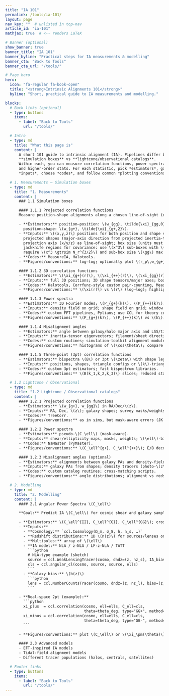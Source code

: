 ```yaml
---
title: "IA 101"
permalink: /tools/ia-101/
layout: page
nav_key: ""  # unlisted in top-nav
article_id: "ia-101"
mathjax: true  # <-- renders LaTeX

# Banner (optional)
show_banner: true
banner_title: "IA 101"
banner_byline: "Practical steps for IA measurements & modelling"
banner_cta: "Back to Tools"
banner_cta_url: "/tools/"

# Page hero
hero:
  icon: "fa-regular fa-book-open"
  title: "<strong>Intrinsic Alignments 101</strong>"
  byline: "Short, practical guide to IA measurements and modelling."

blocks:
  # Back links (optional)
  - type: buttons
    items:
      - label: "Back to Tools"
        url: "/tools/"

  # Intro
  - type: md
    title: "What this page is"
    content: |
      A short 101 guide to intrinsic alignment (IA). Pipelines differ by dataset type:
      **simulation boxes** vs **lightcone/observational catalogs**.
      Within each, you can measure correlation functions, power spectra, misalignment angles,
      and higher-order stats. For each statistic, pick *estimators*, gather the right
      *inputs*, choose *codes*, and follow common *plotting conventions*. **Modelling** comes after measurements.

  # 1. Measurements — Simulation boxes
  - type: md
    title: "1. Measurements"
    content: |
      ### 1.1 Simulation boxes

      #### 1.1.1 Projected correlation functions
      Measure position–shape alignments along a chosen line-of-sight (often also get clustering for free).

      - **Estimators:** position–position: \(w_{gg}, \tilde{\xi}_{gg,0}\);
        position–shape: \(w_{g+}, \tilde{\xi}_{g+,2}\).
      - **Inputs:** \((x,y,z)\) positions for both position and shape samples;
        projected shapes (major-axis direction from projected inertia-tensor eigenvector, axis ratio \(b/a\));
        projection axis (x/y/z) as line-of-sight; box size (units must match positions);
        jackknife regions for covariance: use \(x^3\) sub-boxes with \(x\in\mathbb{Z}\),
        require \(x^3 \gtrsim N_r^{3/2}\) and sub-box size \(\gg\) max \(r\) or \(r_p\).
      - **Codes:** MeasureIA, Halotools.
      - **Figures/conventions:** log–log; optionally plot \(r_p\,w_{g+}\) or \(r^2\,\tilde{\xi}_{g+,2}\).

      #### 1.1.2 3D correlation functions
      - **Estimators:** \(\xi_{g+}(r)\), \(\xi_{++}(r)\), \(\xi_{gg}(r)\).
      - **Inputs:** full 3D positions; 3D shape tensors/major axes; box size; binning in \(r\).
      - **Codes:** Halotools, Corrfunc-style custom pair-counting, MeasureIA modules.
      - **Figures/conventions:** \(\xi(r)\) vs \(r\) (log–log); highlight 1–2 halo-like features if relevant.

      #### 1.1.3 Power spectra
      - **Estimators:** 3D Fourier modes; \(P_{g+}(k)\), \(P_{++}(k)\).
      - **Inputs:** density field on grid; shape field on grid; window handling.
      - **Codes:** custom FFT pipelines, Pylians; use CCL for theory comparison.
      - **Figures/conventions:** \(P_{g+}(k)\), \(P_{++}(k)\) vs \(k\).

      #### 1.1.4 Misalignment angles
      - **Estimators:** angle between galaxy/halo major axis and LSS/tidal directions.
      - **Inputs:** inertia-tensor eigenvectors; filament/sheet directions or tidal field.
      - **Codes:** custom routines; simulation-toolkit alignment modules.
      - **Figures/conventions:** histograms of \(\cos\theta\); compare to randoms.

      #### 1.1.5 Three-point (3pt) correlation functions
      - **Estimators:** bispectra \(B\) or 3pt \(\zeta\) with shape legs (e.g., \(gg+\), \(g++\)).
      - **Inputs:** positions, shapes, triangle configs or \(k\)-triangle bins.
      - **Codes:** custom 3pt estimators; fast bispectrum libraries.
      - **Figures/conventions:** \(B(k_1,k_2,k_3)\) slices; reduced statistics where helpful.

  # 1.2 Lightcone / Observational
  - type: md
    title: "1.2 Lightcone / Observational catalogs"
    content: |
      #### 1.2.1 Projected correlation functions
      - **Estimators:** \(w_{g+}, w_{gg}\) in RA/Dec/\(z\).
      - **Inputs:** RA, Dec, \(z\); galaxy shapes; survey masks/weights; random catalogs.
      - **Codes:** TreeCorr.
      - **Figures/conventions:** as in sims, but mask-aware errors (JK or mocks).

      #### 1.2.2 Power spectra
      - **Estimators:** pseudo-\(C_\ell\) (mask-aware).
      - **Inputs:** shear/ellipticity maps, masks, weights; \(\ell\)-binning.
      - **Codes:** NaMaster (PyMaster).
      - **Figures/conventions:** \(C_\ell^{g+}, C_\ell^{++}\); E/B decomposition; deconvolved bandpowers.

      #### 1.2.3 Misalignment angles (optional)
      - **Estimators:** alignments between galaxy PAs and density-field directions.
      - **Inputs:** galaxy PAs from shapes; density tracers (photo-\(z\)/spec-\(z\)).
      - **Codes:** custom catalog routines; cross-matching scripts.
      - **Figures/conventions:** angle distributions; alignment vs redshift.

  # 2. Modelling
  - type: md
    title: "2. Modelling"
    content: |
      #### 2.1 Angular Power Spectra \(C_\ell\)

      **Goal:** Predict IA \(C_\ell\) for cosmic shear and galaxy samples using `pyCCL`.

      - **Estimators:** \(C_\ell^{II}, C_\ell^{GI}, C_\ell^{GG}\); cross: \(C_\ell^{gI}, C_\ell^{gG}\).
      - **Inputs:**
        - **Cosmology:** `ccl.Cosmology(Ω_m, σ_8, h, n_s, …)`
        - **Redshift distributions:** 1D \(n(z)\) for sources/lenses on chosen \(z\)-grid
        - **Multipoles:** array of \(\ell\)
        - **IA model:** NLA / z-NLA / LF-z-NLA / TATT
          ```python
          # NLA-type example (sketch)
          source = ccl.WeakLensingTracer(cosmo, dndz=(z, nz_s), IA_bias=(z, IA))
          cls = ccl.angular_cl(cosmo, source, source, ells)
          ```
        - **Galaxy bias:** \(b(z)\)
          ```python
          lens = ccl.NumberCountsTracer(cosmo, dndz=(z, nz_l), bias=(z, b))
          ```

      - **Real-space 2pt (example):**
        ```python
        xi_plus  = ccl.correlation(cosmo, ell=ells, C_ell=cls,
                                   theta=theta_deg, type="GG+", method="FFTLog")
        xi_minus = ccl.correlation(cosmo, ell=ells, C_ell=cls,
                                   theta=theta_deg, type="GG-", method="FFTLog")
        ```

      - **Figures/conventions:** plot \(C_\ell\) or \(\xi_\pm(\theta)\) on log–log; optionally split IA vs lensing or show fractional IA.

      #### 2.3 Advanced models
      - EFT-inspired IA models  
      - Tidal-field alignment models  
      - Different tracer populations (halos, centrals, satellites)

  # Footer links
  - type: buttons
    items:
      - label: "Back to Tools"
        url: "/tools/"
---
```

